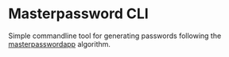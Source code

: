 # Masterpassword CLI

Simple commandline tool for generating passwords following the [masterpasswordapp](http://www.masterpasswordapp.com) algorithm.
